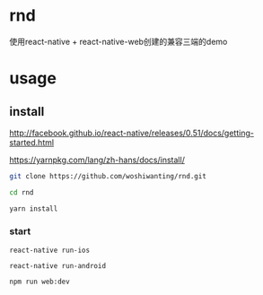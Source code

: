 # rnd
使用react-native + react-native-web创建的兼容三端的demo

# usage

## install

http://facebook.github.io/react-native/releases/0.51/docs/getting-started.html

https://yarnpkg.com/lang/zh-hans/docs/install/

```bash
git clone https://github.com/woshiwanting/rnd.git

cd rnd 

yarn install

```

### start

```react-native run-ios```

```react-native run-android```

```npm run web:dev```